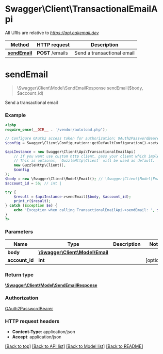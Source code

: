 # Swagger\Client\TransactionalEmailApi

All URIs are relative to *https://api.cakemail.dev*

Method | HTTP request | Description
------------- | ------------- | -------------
[**sendEmail**](TransactionalEmailApi.md#sendemail) | **POST** /emails | Send a transactional email

# **sendEmail**
> \Swagger\Client\Model\SendEmailResponse sendEmail($body, $account_id)

Send a transactional email

### Example
```php
<?php
require_once(__DIR__ . '/vendor/autoload.php');

// Configure OAuth2 access token for authorization: OAuth2PasswordBearer
$config = Swagger\Client\Configuration::getDefaultConfiguration()->setAccessToken('YOUR_ACCESS_TOKEN');

$apiInstance = new Swagger\Client\Api\TransactionalEmailApi(
    // If you want use custom http client, pass your client which implements `GuzzleHttp\ClientInterface`.
    // This is optional, `GuzzleHttp\Client` will be used as default.
    new GuzzleHttp\Client(),
    $config
);
$body = new \Swagger\Client\Model\Email(); // \Swagger\Client\Model\Email | 
$account_id = 56; // int | 

try {
    $result = $apiInstance->sendEmail($body, $account_id);
    print_r($result);
} catch (Exception $e) {
    echo 'Exception when calling TransactionalEmailApi->sendEmail: ', $e->getMessage(), PHP_EOL;
}
?>
```

### Parameters

Name | Type | Description  | Notes
------------- | ------------- | ------------- | -------------
 **body** | [**\Swagger\Client\Model\Email**](../Model/Email.md)|  |
 **account_id** | **int**|  | [optional]

### Return type

[**\Swagger\Client\Model\SendEmailResponse**](../Model/SendEmailResponse.md)

### Authorization

[OAuth2PasswordBearer](../../README.md#OAuth2PasswordBearer)

### HTTP request headers

 - **Content-Type**: application/json
 - **Accept**: application/json

[[Back to top]](#) [[Back to API list]](../../README.md#documentation-for-api-endpoints) [[Back to Model list]](../../README.md#documentation-for-models) [[Back to README]](../../README.md)

